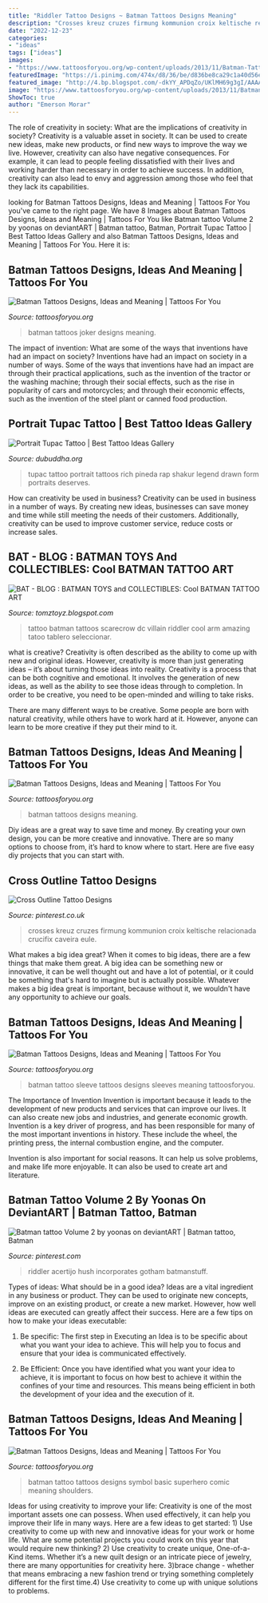 ```yaml
---
title: "Riddler Tattoo Designs ~ Batman Tattoos Designs Meaning"
description: "Crosses kreuz cruzes firmung kommunion croix keltische relacionada crucifix caveira eule"
date: "2022-12-23"
categories:
- "ideas"
tags: ["ideas"]
images:
- "https://www.tattoosforyou.org/wp-content/uploads/2013/11/Batman-Tattoos-Logo.jpg"
featuredImage: "https://i.pinimg.com/474x/d8/36/be/d836be8ca29c1a40d56e5ad970f4dd60--tribal-cross-tattoos-cross-tattoo-designs.jpg"
featured_image: "http://4.bp.blogspot.com/-dkYY_APDqZo/UKlMH69g3gI/AAAAAAAAWx8/uFLJqh3tHiM/s1600/scarecrow-batman-arm-tattoo-art.png"
image: "https://www.tattoosforyou.org/wp-content/uploads/2013/11/Batman-Tattoos-Logo.jpg"
ShowToc: true
author: "Emerson Morar"
---
```



The role of creativity in society: What are the implications of creativity in society?
Creativity is a valuable asset in society. It can be used to create new ideas, make new products, or find new ways to improve the way we live. However, creativity can also have negative consequences. For example, it can lead to people feeling dissatisfied with their lives and working harder than necessary in order to achieve success. In addition, creativity can also lead to envy and aggression among those who feel that they lack its capabilities.

	

		
looking for Batman Tattoos Designs, Ideas and Meaning | Tattoos For You you've came to the right page. We have 8 Images about Batman Tattoos Designs, Ideas and Meaning | Tattoos For You like Batman tattoo Volume 2 by yoonas on deviantART | Batman tattoo, Batman, Portrait Tupac Tattoo | Best Tattoo Ideas Gallery and also Batman Tattoos Designs, Ideas and Meaning | Tattoos For You. Here it is:
		
    
## Batman Tattoos Designs, Ideas And Meaning | Tattoos For You

<img loading=lazy src="http://www.tattoosforyou.org/wp-content/uploads/2013/10/Batman-Joker-Tattoos.jpg" onerror="this.onerror=null;this.src='https://tse4.mm.bing.net/th?id=OIP.NT9hO-SA3wLDgo1e-n1rfgHaLH&amp;pid=15.1';" alt="Batman Tattoos Designs, Ideas and Meaning | Tattoos For You">

_Source: tattoosforyou.org_

>batman tattoos joker designs meaning. 

	

The impact of invention: What are some of the ways that inventions have had an impact on society?
Inventions have had an impact on society in a number of ways. Some of the ways that inventions have had an impact are through their practical applications, such as the invention of the tractor or the washing machine; through their social effects, such as the rise in popularity of cars and motorcycles; and through their economic effects, such as the invention of the steel plant or canned food production.

    
## Portrait Tupac Tattoo | Best Tattoo Ideas Gallery

<img loading=lazy src="http://www.dubuddha.org/wp-content/uploads/2015/05/Portrait-Tupac-Tattoo-by-Rich-Pineda.jpg" onerror="this.onerror=null;this.src='https://tse3.mm.bing.net/th?id=OIP.WrsyHXU-9iar9eKGjqJl6gHaHa&amp;pid=15.1';" alt="Portrait Tupac Tattoo | Best Tattoo Ideas Gallery">

_Source: dubuddha.org_

>tupac tattoo portrait tattoos rich pineda rap shakur legend drawn form portraits deserves. 

	

How can creativity be used in business?
Creativity can be used in business in a number of ways. By creating new ideas, businesses can save money and time while still meeting the needs of their customers. Additionally, creativity can be used to improve customer service, reduce costs or increase sales.

    
## BAT - BLOG : BATMAN TOYS And COLLECTIBLES: Cool BATMAN TATTOO ART

<img loading=lazy src="http://4.bp.blogspot.com/-dkYY_APDqZo/UKlMH69g3gI/AAAAAAAAWx8/uFLJqh3tHiM/s1600/scarecrow-batman-arm-tattoo-art.png" onerror="this.onerror=null;this.src='https://tse3.mm.bing.net/th?id=OIP.ZDaojJA5lucDjIXFO6yflwHaHx&amp;pid=15.1';" alt="BAT - BLOG : BATMAN TOYS and COLLECTIBLES: Cool BATMAN TATTOO ART">

_Source: tomztoyz.blogspot.com_

>tattoo batman tattoos scarecrow dc villain riddler cool arm amazing tatoo tablero seleccionar. 

	

what is creative?
Creativity is often described as the ability to come up with new and original ideas. However, creativity is more than just generating ideas – it’s about turning those ideas into reality.
Creativity is a process that can be both cognitive and emotional. It involves the generation of new ideas, as well as the ability to see those ideas through to completion. In order to be creative, you need to be open-minded and willing to take risks.

There are many different ways to be creative. Some people are born with natural creativity, while others have to work hard at it. However, anyone can learn to be more creative if they put their mind to it.

    
## Batman Tattoos Designs, Ideas And Meaning | Tattoos For You

<img loading=lazy src="http://www.tattoosforyou.org/wp-content/uploads/2013/10/Batman-Tattoos-For-Men.jpg" onerror="this.onerror=null;this.src='https://tse3.mm.bing.net/th?id=OIP.rwfH4VGivIrknVC7s9yq8gC9Es&amp;pid=15.1';" alt="Batman Tattoos Designs, Ideas and Meaning | Tattoos For You">

_Source: tattoosforyou.org_

>batman tattoos designs meaning. 

	

Diy ideas are a great way to save time and money. By creating your own design, you can be more creative and innovative. There are so many options to choose from, it’s hard to know where to start. Here are five easy diy projects that you can start with.

    
## Cross Outline Tattoo Designs

<img loading=lazy src="https://i.pinimg.com/474x/d8/36/be/d836be8ca29c1a40d56e5ad970f4dd60--tribal-cross-tattoos-cross-tattoo-designs.jpg" onerror="this.onerror=null;this.src='https://tse3.mm.bing.net/th?id=OIP.wcHIcwSQ_uEWeQPqENF7sQAAAA&amp;pid=15.1';" alt="Cross Outline Tattoo Designs">

_Source: pinterest.co.uk_

>crosses kreuz cruzes firmung kommunion croix keltische relacionada crucifix caveira eule. 

	

What makes a big idea great?
When it comes to big ideas, there are a few things that make them great. A big idea can be something new or innovative, it can be well thought out and have a lot of potential, or it could be something that's hard to imagine but is actually possible. Whatever makes a big idea great is important, because without it, we wouldn't have any opportunity to achieve our goals.

    
## Batman Tattoos Designs, Ideas And Meaning | Tattoos For You

<img loading=lazy src="https://www.tattoosforyou.org/wp-content/uploads/2013/10/Batman-Sleeve-Tattoo.jpg" onerror="this.onerror=null;this.src='https://tse3.mm.bing.net/th?id=OIP.AwbRFW4RFky7oTc-yKFvnQHaJ4&amp;pid=15.1';" alt="Batman Tattoos Designs, Ideas and Meaning | Tattoos For You">

_Source: tattoosforyou.org_

>batman tattoo sleeve tattoos designs sleeves meaning tattoosforyou. 

	

The Importance of Invention
Invention is important because it leads to the development of new products and services that can improve our lives. It can also create new jobs and industries, and generate economic growth.
Invention is a key driver of progress, and has been responsible for many of the most important inventions in history. These include the wheel, the printing press, the internal combustion engine, and the computer.

Invention is also important for social reasons. It can help us solve problems, and make life more enjoyable. It can also be used to create art and literature.

    
## Batman Tattoo Volume 2 By Yoonas On DeviantART | Batman Tattoo, Batman

<img loading=lazy src="https://i.pinimg.com/originals/24/8e/b4/248eb4b12e08ed6260fbca8890b1b8ed.jpg" onerror="this.onerror=null;this.src='https://tse1.mm.bing.net/th?id=OIP.pUstNnP4jjrn_oBOaXV3gAHaLH&amp;pid=15.1';" alt="Batman tattoo Volume 2 by yoonas on deviantART | Batman tattoo, Batman">

_Source: pinterest.com_

>riddler acertijo hush incorporates gotham batmanstuff. 

	

Types of ideas: What should be in a good idea?
Ideas are a vital ingredient in any business or product. They can be used to originate new concepts, improve on an existing product, or create a new market. However, how well ideas are executed can greatly affect their success. Here are a few tips on how to make your ideas executable:
1. Be specific: The first step in Executing an Idea is to be specific about what you want your idea to achieve. This will help you to focus and ensure that your idea is communicated effectively.

2. Be Efficient: Once you have identified what you want your idea to achieve, it is important to focus on how best to achieve it within the confines of your time and resources. This means being efficient in both the development of your idea and the execution of it.


    
## Batman Tattoos Designs, Ideas And Meaning | Tattoos For You

<img loading=lazy src="https://www.tattoosforyou.org/wp-content/uploads/2013/11/Batman-Tattoos-Logo.jpg" onerror="this.onerror=null;this.src='https://tse3.mm.bing.net/th?id=OIP.Flh1qV6oLae9JF92co0_vgHaHa&amp;pid=15.1';" alt="Batman Tattoos Designs, Ideas and Meaning | Tattoos For You">

_Source: tattoosforyou.org_

>batman tattoo tattoos designs symbol basic superhero comic meaning shoulders. 

	

Ideas for using creativity to improve your life:
Creativity is one of the most important assets one can possess. When used effectively, it can help you improve their life in many ways. Here are a few ideas to get started: 1) Use creativity to come up with new and innovative ideas for your work or home life. What are some potential projects you could work on this year that would require new thinking? 2) Use creativity to create unique, One-of-a-Kind items. Whether it’s a new quilt design or an intricate piece of jewelry, there are many opportunities for creativity here. 3)brace change - whether that means embracing a new fashion trend or trying something completely different for the first time.4) Use creativity to come up with unique solutions to problems.

